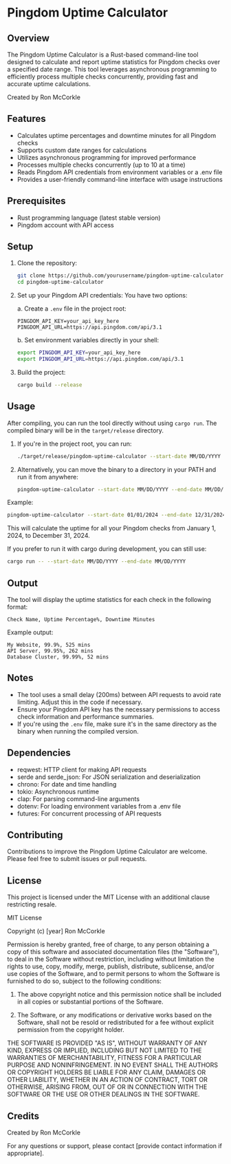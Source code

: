 # Pingdom Uptime Calculator

## Overview

The Pingdom Uptime Calculator is a Rust-based command-line tool designed to calculate and report uptime statistics for Pingdom checks over a specified date range. This tool leverages asynchronous programming to efficiently process multiple checks concurrently, providing fast and accurate uptime calculations.

Created by Ron McCorkle

## Features

- Calculates uptime percentages and downtime minutes for all Pingdom checks
- Supports custom date ranges for calculations
- Utilizes asynchronous programming for improved performance
- Processes multiple checks concurrently (up to 10 at a time)
- Reads Pingdom API credentials from environment variables or a .env file
- Provides a user-friendly command-line interface with usage instructions

## Prerequisites

- Rust programming language (latest stable version)
- Pingdom account with API access

## Setup

1. Clone the repository:
   ```sh
   git clone https://github.com/yourusername/pingdom-uptime-calculator.git
   cd pingdom-uptime-calculator
   ```

2. Set up your Pingdom API credentials:
   You have two options:

   a. Create a `.env` file in the project root:
      ```
      PINGDOM_API_KEY=your_api_key_here
      PINGDOM_API_URL=https://api.pingdom.com/api/3.1
      ```

   b. Set environment variables directly in your shell:
      ```sh
      export PINGDOM_API_KEY=your_api_key_here
      export PINGDOM_API_URL=https://api.pingdom.com/api/3.1
      ```

3. Build the project:
   ```sh
   cargo build --release
   ```

## Usage

After compiling, you can run the tool directly without using `cargo run`. The compiled binary will be in the `target/release` directory.

1. If you're in the project root, you can run:
   ```sh
   ./target/release/pingdom-uptime-calculator --start-date MM/DD/YYYY --end-date MM/DD/YYYY
   ```

2. Alternatively, you can move the binary to a directory in your PATH and run it from anywhere:
   ```sh
   pingdom-uptime-calculator --start-date MM/DD/YYYY --end-date MM/DD/YYYY
   ```

Example:
```sh
pingdom-uptime-calculator --start-date 01/01/2024 --end-date 12/31/2024
```

This will calculate the uptime for all your Pingdom checks from January 1, 2024, to December 31, 2024.

If you prefer to run it with cargo during development, you can still use:
```sh
cargo run -- --start-date MM/DD/YYYY --end-date MM/DD/YYYY
```

## Output

The tool will display the uptime statistics for each check in the following format:
```
Check Name, Uptime Percentage%, Downtime Minutes
```

Example output:
```
My Website, 99.9%, 525 mins
API Server, 99.95%, 262 mins
Database Cluster, 99.99%, 52 mins
```

## Notes

- The tool uses a small delay (200ms) between API requests to avoid rate limiting. Adjust this in the code if necessary.
- Ensure your Pingdom API key has the necessary permissions to access check information and performance summaries.
- If you're using the `.env` file, make sure it's in the same directory as the binary when running the compiled version.

## Dependencies

- reqwest: HTTP client for making API requests
- serde and serde_json: For JSON serialization and deserialization
- chrono: For date and time handling
- tokio: Asynchronous runtime
- clap: For parsing command-line arguments
- dotenv: For loading environment variables from a .env file
- futures: For concurrent processing of API requests

## Contributing

Contributions to improve the Pingdom Uptime Calculator are welcome. Please feel free to submit issues or pull requests.

## License

This project is licensed under the MIT License with an additional clause restricting resale.

MIT License

Copyright (c) [year] Ron McCorkle

Permission is hereby granted, free of charge, to any person obtaining a copy
of this software and associated documentation files (the "Software"), to deal
in the Software without restriction, including without limitation the rights
to use, copy, modify, merge, publish, distribute, sublicense, and/or use copies
of the Software, and to permit persons to whom the Software is
furnished to do so, subject to the following conditions:

1. The above copyright notice and this permission notice shall be included in all
   copies or substantial portions of the Software.

2. The Software, or any modifications or derivative works based on the Software, 
   shall not be resold or redistributed for a fee without explicit permission 
   from the copyright holder.

THE SOFTWARE IS PROVIDED "AS IS", WITHOUT WARRANTY OF ANY KIND, EXPRESS OR
IMPLIED, INCLUDING BUT NOT LIMITED TO THE WARRANTIES OF MERCHANTABILITY,
FITNESS FOR A PARTICULAR PURPOSE AND NONINFRINGEMENT. IN NO EVENT SHALL THE
AUTHORS OR COPYRIGHT HOLDERS BE LIABLE FOR ANY CLAIM, DAMAGES OR OTHER
LIABILITY, WHETHER IN AN ACTION OF CONTRACT, TORT OR OTHERWISE, ARISING FROM,
OUT OF OR IN CONNECTION WITH THE SOFTWARE OR THE USE OR OTHER DEALINGS IN THE
SOFTWARE.

## Credits

Created by Ron McCorkle

For any questions or support, please contact [provide contact information if appropriate].
